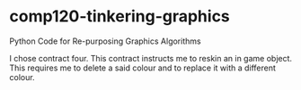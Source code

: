 # comp120-tinkering-graphics
Python Code for Re-purposing Graphics Algorithms


I chose contract four. This contract instructs me to reskin an in game object. This requires me to delete a said colour and to replace it with a different colour.
